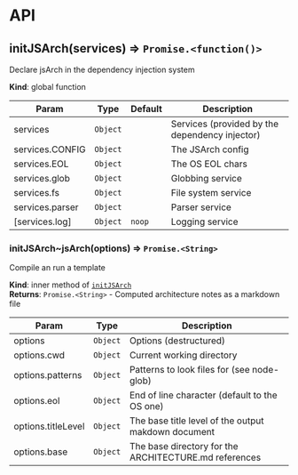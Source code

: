 # API
<a name="initJSArch"></a>

## initJSArch(services) ⇒ <code>Promise.&lt;function()&gt;</code>
Declare jsArch in the dependency injection system

**Kind**: global function  

| Param | Type | Default | Description |
| --- | --- | --- | --- |
| services | <code>Object</code> |  | Services (provided by the dependency injector) |
| services.CONFIG | <code>Object</code> |  | The JSArch config |
| services.EOL | <code>Object</code> |  | The OS EOL chars |
| services.glob | <code>Object</code> |  | Globbing service |
| services.fs | <code>Object</code> |  | File system service |
| services.parser | <code>Object</code> |  | Parser service |
| [services.log] | <code>Object</code> | <code>noop</code> | Logging service |

<a name="initJSArch..jsArch"></a>

### initJSArch~jsArch(options) ⇒ <code>Promise.&lt;String&gt;</code>
Compile an run a template

**Kind**: inner method of [<code>initJSArch</code>](#initJSArch)  
**Returns**: <code>Promise.&lt;String&gt;</code> - Computed architecture notes as a markdown file  

| Param | Type | Description |
| --- | --- | --- |
| options | <code>Object</code> | Options (destructured) |
| options.cwd | <code>Object</code> | Current working directory |
| options.patterns | <code>Object</code> | Patterns to look files for (see node-glob) |
| options.eol | <code>Object</code> | End of line character (default to the OS one) |
| options.titleLevel | <code>Object</code> | The base title level of the output makdown document |
| options.base | <code>Object</code> | The base directory for the ARCHITECTURE.md references |

